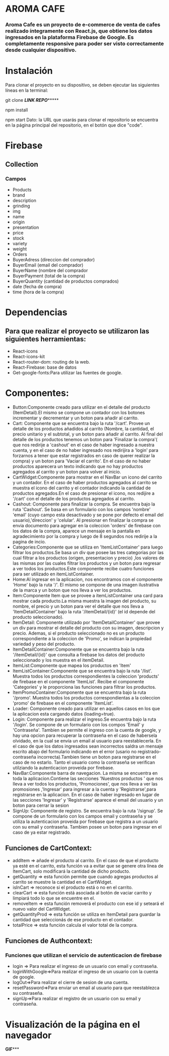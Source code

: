 # AROMA CAFE
### Aroma Cafe es un proyecto de e-commerce de venta de cafes realizado íntegramente con React.js, que obtiene los datos ingresados en la plataforma Firebase de Google. Es completamente responsive para poder ser visto correctamente desde cualquier dispositivo.
# Instalación
Para clonar el proyecto en su dispositivo, se deben ejecutar las siguientes líneas en la terminal:

git clone ***********LINK REPO****************

npm install

npm start
Dato: la URL que usarás para clonar el repositorio se encuentra en la página principal del repositorio, en el botón que dice "code".

# Firebase
## Collection
### Campos
* Products
 * brand
 * description
 * grinding
 * img
 * name
 * origin
 * presentation
 * price
 * stock
 * variety
 * weight
* Orders
 * BuyerAdress (direccion del comprador)
 * BuyerEmail (email del comprador)
 * BuyerName (nombre del comprador
 * BuyerPayment (total de la compra)
 * BuyerQuantity (cantidad de productos comprados)
 * date (fecha de compra)
 * time (hora de la compra)
# Dependencias
## Para que realizar el proyecto se utilizaron las siguientes herramientas:
* React-icons
* React-icons-kit
* React-router-dom: routing de la web.
* React-Firebase: base de datos
* Get-google-fonts:Para utilizar las fuentes de google.

# Componentes:
* Button:Componente creado para utilizar en el detalle del producto (ItemDetail).El  mismo se compone un contador con los botones incrementar y decrementar y un boton para añadir al carrito.
* Cart: Componente que se encuentra bajo la ruta '/cart'. Provee un detalle de los productos añadidos al carrito (Nombre, la cantidad, el precio unitario y el subtotal, y un boton para añadir al carrito. Al final del detalle de los productos tenemos un boton para 'Finalizar la compra'( que nos redirije a 'cashout' en el caso de haber ingresado a nuestra cuenta, y en el caso de no haber ingresado nos redirijira a 'login' para forzarnos a tener que estar registrados en caso de querer realizar la compra) y un boton para 'Vaciar el carrito'. En el caso de no haber productos aparecera un texto indicando que no hay productos agregados al carrito y un boton para volver al inicio.
* CartWidget:Componente para mostrar en el NavBar un icono del carrito y un contador. En el caso de haber productos agregados al carrito se muestra el icono del carrito y el contador indicando la cantidad de productos agregados.En el caso de presionar el icono, nos redijire a '/cart' con el detalle de los productos agregados al carrito. 
* Cashout: Componente para finalizar la compra. Se encuentra bajo la ruta 'Cashout'. Se basa en un formulario con los campos 'nombre' 'email' (cuyo campo esta desactivado y se pone por defecto el email del usuario),'direccion' y 'celular'. Al presionar en finalizar la compra se envia documento para agregar en la coleccion 'orders' de firebase con los datos de la compra, aparece un mensaje en la pantalla en agradecimiento por la compra y luego de 8 segundos nos redirije a la pagina de incio. 
* Categories:Componente que se utiliza en 'ItemListContainer' para luego filtrar los productos.Se basa un div que posee las tres categorias por las cual filtrar a los productos (origen, presentacion y precio) ,los valores de las mismas por las cuales filtrar los productos y un boton para regresar a ver todos los productos.Este componente recibe cuatro funciones para ser utilizado en itemListContainer.
* Home:Al ingresar en la aplicacion, nos encontramos con el componente 'Home' bajo la ruta '/'. El mismo  se compone de una imagen ilustrativa de la marca y un boton que nos lleva a ver los productos.
* Item:Componente Item que se provee a itemListContainer una card para mostrar cada producto.La misma muestra la imagen del producto, su nombre, el precio  y un boton para ver el detalle que nos lleva a 'ItemDetailContainer' bajo la ruta '/itemDetail/{id}' (el id depende del producto seleccionado).
* ItemDetail: Componente utilizado por 'ItemDetailContainer' que provee un div para mostrar el detalle del producto con su imagen, descripcion y precio. Ademas, si el producto seleccionado no es un producto correspondiente a la coleccion de 'Promo', se indican la propiedad variedad y peso del producto.
* ItemDetailContainer:Componente que se encuentra bajo la ruta '/itemDetail/{id}' que consulta a firebase los datos del producto seleccionado y los muestra en el itemDetail. 
* ItemList:Componente que mapea los productos en 'Item'
* ItemListContainer:Componente que se encuentra bajo la ruta '/list'. Muestra todos los productos correspondientes la coleccion 'products' de firebase en el componente 'ItemList'. Recibe el componente 'Categories' y le proporciona las funciones para filtrar los productos. 
* ItemPromoContainer:Componente que se encuentra bajo la ruta '/promo'. Muestra todos los productos correspondientas a la coleccion 'promo' de firebase en el componente 'ItemList'.
* Loader: Componente creado para utilizar en aquellos casos en los que la aplicacion esta cargando datos (loading=true).
* Login: Componente para realizar el ingreso.Se encuentra bajo la ruta '/login'. Se compone de un formulario con los compos 'Email' y 'Contraseña'. Tambien se permite el ingreso con la cuenta de google, y hay una opcion para recuperar la contraseña en el caso de habersela olvidado, en la cual se envia un email al usuario para reestablecerla. En el caso de que los datos ingresados sean incorrectos saldra un mensaje escrito abajo del formulario indicando en el error (usario no registrado-contraseña incorrecta).Tambien tiene un boton para registrarse en el caso de no estarlo. Tanto el usuario como la contraseña se verifican utilziando la autenticacion proveida por firebase. 
* NavBar:Componente barra de navegacion. La misma se encuentra en toda la aplicacion.Contiene las secciones 'Nuestros productos ' que nos lleva a ver todos los productos, 'Promociones', que nos lleva a ver las promosiones ,'Ingresar' para ingresar a la cuenta y 'Registrarse',para registrarse en la aplicacion. En el caso de haber ingresado en lugar de las secciones 'Ingresar' y 'Registrarse' aparece el email del usuario y un boton para cerrar la sesion
* SignUp: Componente de registro. Se encuentra bajo la ruta '/signup'. Se compone de un formulario con los campos email y contraseña y se utiliza la autenticacion proveida por firebase que registra a un usuario con su email y contraseña. Tambien posee un boton para ingresar en el caso de ya estar registrado.


## Funciones de CartContext:
* addItem => añade el producto al carrito. En el caso de que el producto ya esté en el carrito, esta función va a evitar que se genere otra línea de ItemCart, solo modificará la cantidad de dicho producto.
* getQuantity => esta función permite que cuando agregas productos al carrito se muestre la cantidad en el CartWidget.
* isInCart => reconoce si el producto está o no en el carrito.
* clearCart => esta función está asociada al botón de vaciar carrito y limpiará todo lo que se encuentre en el.
* removeItem => esta función removerá el producto con ese id y seteará el nuevo valor del CartWidget.
* getQuantityProd => esta función se utiliza en ItemDetail para guardar la cantidad que seleccionás de ese producto en el contador.
* totalPrice => esta función calcula el valor total de la compra.
## Funciones de Authcontext:
### Funciones que utilizan el servicio de autenticacion de firebase
* login => Para realizar el ingreso de un usuario con email y contraseña.
* loginWithGoogle=>Para realizar el ingreso de un usuario con la cuenta de google.
* logOut=>Para realizar el cierre de sesion de una cuenta.
* resetPassword=>Para enviar un email al usuario para que reestablezca su contraseña.
* signUp=>Para realizar el registro de un usuario con su email y contraseña.




# Visualización de la página en el navegador
******GIF*********

